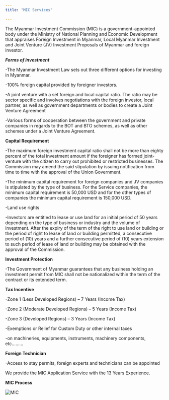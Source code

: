 ```yaml
---
title: "MIC Services"

---
```


The Myanmar Investment Commission (MIC) is a government-appointed body under the Ministry of National Planning and Economic Development that appraises Foreign Investment in Myanmar, Local Myanmar Investment and Joint Venture (JV) Investment Proposals of Myanmar and foreign investor.

***Forms of investment***

-The Myanmar Investment Law sets out three different options for investing in Myanmar.

-100% foreign capital provided by foreigner investors.

-A joint venture with a set foreign and local capital ratio. The ratio may be sector specific and involves negotiations with the foreign investor, local partner, as well as government departments or bodies to create a Joint Venture Agreement 

-Various forms of cooperation between the government and private companies in regards to the BOT and BTO schemes, as well as other schemes under a Joint Venture Agreement.

**Capital Requirement**

-The maximum foreign investment capital ratio shall not be more than eighty percent of the total investment amount if the foreigner has formed joint-venture with the citizen to carry out prohibited or restricted businesses. The Commission may amend the said stipulation by issuing notification from time to time with the approval of the Union Government.

-The minimum capital requirement for foreign companies and JV companies is stipulated by the type of business. For the Service companies, the minimum capital requirement is 50,000 USD and for the other types of companies the minimum capital requirement is 150,000 USD.

-Land use rights

-Investors are entitled to lease or use land for an initial period of 50 years depending on the type of business or industry and the volume of investment. After the expiry of the term of the right to use land or building or the period of right to lease of land or building permitted, a consecutive period of (10) years and a further consecutive period of (10) years extension to such period of lease of land or building may be obtained with the approval of the Commission. 

**Investment Protection**

-The Government of Myanmar guarantees that any business holding an investment permit from MIC shall not be nationalized within the term of the contract or its extended term.

**Tax Incentive**

-Zone 1 (Less Developed Regions) 	– 7 Years (Income Tax)

-Zone 2 (Moderate Developed Regions)	– 5 Years (Income Tax)

-Zone 3 (Developed Regions)		– 3 Years (Income Tax)

-Exemptions or Relief for Custom Duty or other internal taxes 

-on machineries, equipments, instruments, machinery components, etc………

**Foreign Technician**

-Access to stay permits, foreign experts and technicians can be appointed


We provide the MIC Application Service with the 13 Years Experience.

**MIC Process**

![MIC]( /image1.png "MIC")
